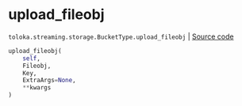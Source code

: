 # upload_fileobj
`toloka.streaming.storage.BucketType.upload_fileobj` | [Source code](https://github.com/Toloka/toloka-kit/blob/v1.0.1/src/streaming/storage.py#L149)

```python
upload_fileobj(
    self,
    Fileobj,
    Key,
    ExtraArgs=None,
    **kwargs
)
```

